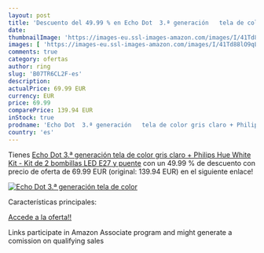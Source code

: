 ```yaml
---
layout: post
title: 'Descuento del 49.99 % en Echo Dot  3.ª generación   tela de color'
date: 
thumbnailImage: 'https://images-eu.ssl-images-amazon.com/images/I/41Td88lO9qL._SL200_.jpg'
images: [ 'https://images-eu.ssl-images-amazon.com/images/I/41Td88lO9qL._SL200_.jpg' ]
comments: true
category: ofertas
author: ring
slug: 'B07TR6CL2F-es'
description:
actualPrice: 69.99 EUR
currency: EUR
price: 69.99
comparePrice: 139.94 EUR
inStock: true
prodname: 'Echo Dot  3.ª generación   tela de color gris claro + Philips Hue White Kit - Kit de 2 bombillas LED E27 y puente'
country: 'es'
---
```


Tienes [Echo Dot  3.ª generación   tela de color gris claro + Philips Hue White Kit - Kit de 2 bombillas LED E27 y puente](https://www.amazon.es/dp/B07TR6CL2F/?tag=tolees-21) con un 49.99 % de descuento con precio de oferta de 69.99 EUR (original: 139.94 EUR) en el siguiente enlace!

[![Echo Dot  3.ª generación   tela de color](https://images-eu.ssl-images-amazon.com/images/I/41Td88lO9qL._SL200_.jpg)](https://www.amazon.es/dp/B07TR6CL2F/?tag=tolees-21)

Características principales:


[Accede a la oferta!!](https://www.amazon.es/dp/B07TR6CL2F/?tag=tolees-21)

Links participate in Amazon Associate program and might generate a comission on qualifying sales


